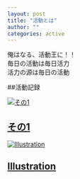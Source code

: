 ```yaml
---
layout: post
title: "活動とは"
author: ""
categories: active
---
```


俺はなる、活動王に！！  
毎日の活動は毎日活力  
活力の源は毎日の活動  

##活動記録

<div class="related-posts">
  <!-- その1へのリンク -->
  <div class="custom-image-post">
    <a href="{{ site.baseurl }}/sono1">
      <img src="{{ site.baseurl }}/assets/img/arctic-1.jpg" alt="その1">
      <h2>その1</h2>
    </a>
  </div>

  <!-- illustrationへのリンク -->
  <div class="custom-image-post">
    <a href="{{ site.baseurl }}/illustration">
      <img src="{{ site.baseurl }}/assets/img/yuri1.png" alt="Illustration">
      <h2>Illustration</h2>
    </a>
  </div>
</div>
